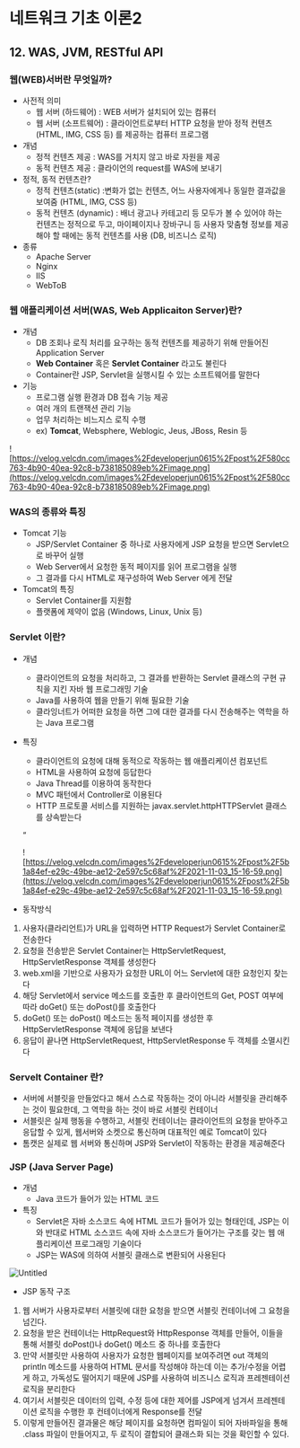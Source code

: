 # 네트워크 기초 이론2

## 12. WAS, JVM, RESTful API

### 웹(WEB)서버란 무엇일까?

- 사전적 의미
  - 웹 서버 (하드웨어) : WEB 서버가 설치되어 있는 컴퓨터
  - 웹 서버 (소프트웨어) : 클라이언트로부터 HTTP 요청을 받아 정적 컨텐츠 (HTML, IMG, CSS 등) 를 제공하는 컴퓨터 프로그램
- 개념
  - 정적 컨텐츠 제공 : WAS를 거치지 않고 바로 자원을 제공
  - 동적 컨텐츠 제공 : 클라이언의 request를 WAS에 보내기
- 정적, 동적 컨텐츠란?
  - 정적 컨텐츠(static) :변화가 없는 컨텐츠, 어느 사용자에게나 동일한 결과값을 보여줌 (HTML, IMG, CSS 등)
  - 동적 컨텐츠 (dynamic) : 배너 광고나 카테고리 등 모두가 볼 수 있어야 하는 컨텐츠는 정적으로 두고, 마이페이지나 장바구니 등 사용자 맞춤형 정보를 제공해야 할 때에는 동적 컨텐츠를 사용 (DB, 비즈니스 로직)
- 종류
  - Apache Server
  - Nginx
  - IIS
  - WebToB

### 웹 애플리케이션 서버(WAS, Web Applicaiton Server)란?

- 개념
  - DB 조회나 로직 처리를 요구하는 동적 컨텐츠를 제공하기 위해 만들어진 Application Server
  - **Web Container** 혹은 **Servlet Container** 라고도 불린다
  - Container란 JSP, Servlet을 실행시킬 수 있는 소프트웨어를 말한다
- 기능
  - 프로그램 실행 환경과 DB 접속 기능 제공
  - 여러 개의 트랜잭션 관리 기능
  - 업무 처리하는 비느지스 로직 수행
  - ex) **Tomcat**, Websphere, Weblogic, Jeus, JBoss, Resin 등

![https://velog.velcdn.com/images%2Fdeveloperjun0615%2Fpost%2F580cc763-4b90-40ea-92c8-b738185089eb%2Fimage.png](https://velog.velcdn.com/images%2Fdeveloperjun0615%2Fpost%2F580cc763-4b90-40ea-92c8-b738185089eb%2Fimage.png)

### WAS의 종류와 특징

- Tomcat 기능
  - JSP/Servlet Container 중 하나로 사용자에게 JSP 요청을 받으면 Servlet으로 바꾸어 실행
  - Web Server에서 요청한 동적 페이지를 읽어 프로그램을 실행
  - 그 결과를 다시 HTML로 재구성하여 Web Server 에게 전달
- Tomcat의 특징
  - Servlet Container를 지원함
  - 플랫폼에 제약이 없음 (Windows, Linux, Unix 등)

### Servlet 이란?

- 개념

  - 클라이언트의 요청을 처리하고, 그 결과를 반환하는 Servlet 클래스의 구현 규칙을 지킨 자바 웹 프로그래밍 기술
  - Java를 사용하여 웹을 만들기 위해 필요한 기술
  - 클라잉너트가 어떠한 요청을 하면 그에 대한 결과를 다시 전송해주는 역학을 하는 Java 프로그램

- 특징

  - 클라이언트의 요청에 대해 동적으로 작동하는 웹 애플리케이션 컴포넌트
  - HTML을 사용하여 요청에 등답한다
  - Java Thread를 이용하여 동작한다
  - MVC 패턴에서 Controller로 이용된다
  - HTTP 프로토콜 서비스를 지원하는 javax.servlet.httpHTTPServlet 클래스를 상속받는다

  “

  ![https://velog.velcdn.com/images%2Fdeveloperjun0615%2Fpost%2F5b1a84ef-e29c-49be-ae12-2e597c5c68af%2F2021-11-03_15-16-59.png](https://velog.velcdn.com/images%2Fdeveloperjun0615%2Fpost%2F5b1a84ef-e29c-49be-ae12-2e597c5c68af%2F2021-11-03_15-16-59.png)

- 동작방식

1. 사용자(클라리언트)가 URL을 입력하면 HTTP Request가 Servlet Container로 전송한다
2. 요청을 전송받은 Servlet Container는 HttpServletRequest, HttpServletResponse 객체를 생성한다
3. web.xml을 기반으로 사용자가 요청한 URL이 어느 Servlet에 대한 요청인지 찾는다
4. 해당 Servlet에서 service 메소드를 호출한 후 클라이언트의 Get, POST 여부에 따라 doGet() 또는 doPost()를 호출한다
5. doGet() 또는 doPost() 메소드는 동적 페이지를 생성한 후 HttpServletResponse 객체에 응답을 보낸다
6. 응답이 끝나면 HttpServletRequest, HttpServletResponse 두 객체를 소멸시킨다

### Servelt Container 란?

- 서버에 서블릿을 만들었다고 해서 스스로 작동하는 것이 아니라 서블릿을 관리해주는 것이 필요한데, 그 역학을 하는 것이 바로 서블릿 컨테이너
- 서블릿은 실제 행동을 수행하고, 서블릿 컨테이너는 클라이언트의 요청을 받아주고 응답할 수 있게, 웹서버와 소켓으로 통신하며 대표적인 예로 Tomcat이 있다
- 톰캣은 실제로 웹 서버와 통신하며 JSP와 Servlet이 작동하는 환경을 제공해준다

### JSP (Java Server Page)

- 개념
  - Java 코드가 들어가 있는 HTML 코드
- 특징
  - Servlet은 자바 소스코드 속에 HTML 코드가 들어가 있는 형태인데, JSP는 이와 반대로 HTML 소스코드 속에 자바 소스코드가 들어가는 구조를 갖는 웹 애플리케이션 프로그래밍 기술이다
  - JSP는 WAS에 의하여 서블릿 클래스로 변환되어 사용된다

![Untitled](https://s3-us-west-2.amazonaws.com/secure.notion-static.com/f9ea015f-56f6-42c3-9566-e9b0c9906d26/Untitled.png)

- JSP 동작 구조

1. 웹 서버가 사용자로부터 서블릿에 대한 요청을 받으면 서블릿 컨테이너에 그 요청을 넘긴다.
2. 요청을 받은 컨테이너는 HttpRequest와 HttpResponse 객체를 만들어, 이들을 통해 서블릿 doPost()나 doGet() 메소드 중 하나를 호출한다
3. 만약 서블릿만 사용하여 사용자가 요청한 웹페이지를 보여주려면 out 객체의 println 메소드를 사용하여 HTML 문서를 작성해야 하는데 이는 추가/수정을 어렵게 하고, 가독성도 떨어지기 때문에 JSP를 사용하여 비즈니스 로직과 프레젠테이션 로직을 분리한다
4. 여기서 서블릿은 데이터의 입력, 수정 등에 대한 제어를 JSP에게 넘겨서 프레젠테이션 로직을 수행한 후 컨테이너에게 Response를 전달
5. 이렇게 만들어진 결과물은 해당 페이지를 요청하면 컴파일이 되어 자바파일을 통해 .class 파일이 만들어지고, 두 로직이 결합되어 클래스화 되는 것을 확인할 수 있다.